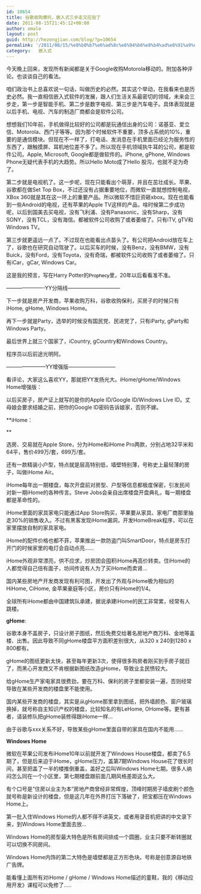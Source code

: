 ```yaml
---
id: 10654
title: 谷歌收购摩托，嵌入式三步走又应验了
date: 2011-08-15T21:45:12+00:00
author: omale
layout: post
guid: http://hezongjian.com/blog/?p=10654
permalink: '/2011/08/15/%e8%b0%b7%e6%ad%8c%e6%94%b6%e8%b4%ad%e6%91%a9%e6%89%98%ef%bc%8c%e5%b5%8c%e5%85%a5%e5%bc%8f%e4%b8%89%e6%ad%a5%e8%b5%b0%e5%8f%88%e5%ba%94%e9%aa%8c%e4%ba%86/'
category:   嵌入式  
---
```

今天晚上回来，发现所有新闻都是关于Google收购Motorola移动的。附加各种评论。也谈谈自己的看法。

咱们政治书上总喜欢说一句话，叫做历史的必然。其实这个举动，在我看来也是历史必然。我一直相信嵌入式软件的发展，跟人们生活关系最密切的领域，未来会三步走，第一步是智能手机、第二步是数字电视、第三步是汽车电子。具体表现就是以后手机、电视、汽车的制造厂商都会是软件公司。

想想我们10年前，手机做得比较好的公司都是玩通信出身的公司：诺基亚、爱立信、Motorola、西门子等等。因为那个时候软件不重要，顶多占系统的10%，重要的是通信模块。但现在不一样了，打电话、发消息在手机里面已经沦为服务性的东西了，跟触摸屏、耳机地位差不多了。所以现在手机领域执牛耳的公司，都是软件公司。Apple, Microsoft, Google都是做软件的。iPhone, gPhone, Windows Phone无疑代表手机的大趋势。所以Hello Moto成了Hello 股沟，也就不足为奇了。

第二步就是电视机了。这一步呢，现在只能看出个萌芽，并且在茁壮成长。苹果、谷歌都在做Set Top Box，不过还没有占据重要地位，而微软一直就想控制电视，XBox 360就是其在这一环上的重要产品。所以微软不惜巨资砸xbox。现在也能看到一些Android的电视，还有苹果的Apple TV这样的产品，啥时候第二步成功呢，以后到国美去买电视，没有飞利浦、没有Panasonic，没有Sharp，没有SONY，没有TCL，没有海信。都被软件公司收购了或者萎缩了。只有iTV, gTV和Windows TV。

第三步就更遥远一点了。不过现在也能看出点苗头了。有公司把Android放在车上了，谷歌也在研究自动驾驶了。以后买车的时候，没有Benz，没有BMW，没有Buick，没有Ford，没有Toyota，没有奇瑞，都被软件公司收购了或者萎缩了。只有iCar，gCar, Windows Car。

这是我的预言，写在Harry Potter的<span class="Apple-style-span" style="color: rgb(0, 0, 0); font-family: arial, sans-serif; line-height: 16px; font-size: small; ">Prophecy</span>里，20年以后看看准不准。

&#8212;&#8212;&#8212;&#8212;&#8212;&#8212;&#8212;-YY分隔线&#8212;&#8212;&#8212;&#8212;&#8212;&#8212;&#8212;&#8212;&#8212;&#8212;

下一步就是房产开发商，苹果收购万科，谷歌收购保利，买房子的时候只有iHome, gHome, Windows Home。

再下一步就是Party，选举的时候没有国民党、民进党了，只有iParty, gParty和Windows Party。

最后世界上就三个国家了，iCountry, gCountry和Windows Country。

程序员以后前途光明阿。

&#8212;&#8212;&#8212;&#8212;&#8212;&#8212;&#8212;&#8211;YY增强版&#8212;&#8212;&#8212;&#8212;&#8212;&#8212;&#8212;&#8212;&#8212;

看评论，大家这么喜欢YY，那就把YY发扬光大。iHome/gHome/Windows Home增强版：

以后买房子，房产证上就写的是你的Apple ID/Google ID/Windows Live ID。丈母娘会要求结婚之前，把你的Google ID密码告诉娘家，否则不嫁。

**iHome：
	  
** 

选房、交易就在Apple Store，分为iHome和iHome Pro两款，分别占地32平米和64平，售价499万/套，699万/套。

还有一款精装小户型，特点就是层高特别低，墙壁特别薄，号称史上最轻薄的房子，叫做iHome Air。

iHome每年出一期楼盘，每次开盘前对房型、户型等信息都极度保密，引发民间对新一期iHome的各种传言。Steve Jobs会亲自出席楼盘开盘典礼，每一期楼盘都是革命性的。

iHome里面的家具家电只能通过App Store购买，苹果要从家具、家电厂商那里抽走30%的销售收入。不过有黑客发现iHome漏洞，开发HomeBreak程序，可以在家里摆放自制的家具家电。

iHome的配件价格也都不菲，苹果推出一款防盗门叫SmartDoor，特点是房东打开门的时候家里的电灯会自动点亮&hellip;&hellip;

iHome外观非常漂亮，供不应求，炒房团会囤积iHome再高价转卖。住iHome的人都觉得自己倍有面子，坊间传说有人为了买iHome而卖肾&#8230;

国内某些房地产开发商发现有利可图，开发出了外观与iHome极为相似的HiHome, CiHome, 金苹果豪庭等小区，房价只有iHome的1/4。

全球所有iHome都由中国建筑队承建，据说承建iHome的民工非常累，经常有人跳楼。

**gHome**:

谷歌本身不盖房子，只设计房子图纸，然后免费交给著名房地产商万科、金地等盖楼、出售。因此导致不同gHome楼盘平方面积差别很大，从320 x 240到1280 x 800都有。

gHome的图纸更新太快，甚至每年更新3次，使得很多购房者刚买到手房子就旧了，而黑心开发商又不肯根据新图纸改造gHome，导致业主民愤较大。

给gHome生产家电家具很费劲，要在万科、保利的房子里都安装一遍，否则经常导致在某些开发商的楼盘里不能使用。

国内某些开发商的楼盘，其实是从gHome那里拿到图纸，把外墙颜色、窗户玻璃换掉，就号称自主知识产权的楼盘，比较知名的有LeHome, OHome等。更有甚者，请装修队把gHome装修得跟iHome一样&#8230;

由于谷歌与xxx关系不好，导致某些gHome里面自带的家具在国内不能用&#8230;&#8230;

**Windows Home**

微软在苹果公司发布iHome10年以前就开发了Windows House楼盘，都卖了6.5期了，但是后来迫于iHome，gHome压力，盖第7期Windows House花了很长时间，甚至把盖了一半的楼推倒重盖，盖好之后叫Windows Home七期。很多人纳闷怎么同在一个小区里，第七期楼盘跟前面几期风格差距这么大。

有个口号是&ldquo;住房以业主为本&ldquo;房地产商曾经非常辉煌，顶峰时期房子墙皮刷个颜色就号称是新设计的楼盘，但是这几年在外界打压下落破了，把宝都压在Windows Home上。

第一批入住Windows Home的人都不得不讲英文，或者用录音机把讲的中文录下来，到Windows Home里面去放&#8230;

Windows Home的房型最大特色是所有房间排成一个圆圈，业主只要不断转圈就可以切换不同房间。

Windows Home内饰的第二大特色是墙壁都是正方形色块。号称是创意源自地铁广告牌。

 

能看懂上面所有对iHome / gHome / Windows Home描述的童鞋，我的《移动应用开发》课程可以免修了&#8230;..